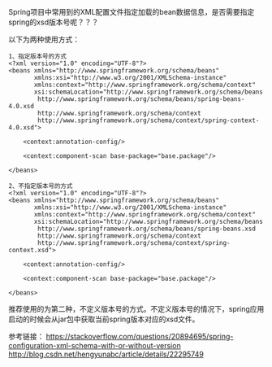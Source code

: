 
Spring项目中常用到的XML配置文件指定加载的bean数据信息，是否需要指定spring的xsd版本号呢？？？

以下为两种使用方式：
	
	1、指定版本号的方式
	<?xml version="1.0" encoding="UTF-8"?>
	<beans xmlns="http://www.springframework.org/schema/beans"
		   xmlns:xsi="http://www.w3.org/2001/XMLSchema-instance"
		   xmlns:context="http://www.springframework.org/schema/context"
		   xsi:schemaLocation="http://www.springframework.org/schema/beans
			http://www.springframework.org/schema/beans/spring-beans-4.0.xsd
			http://www.springframework.org/schema/context
			http://www.springframework.org/schema/context/spring-context-4.0.xsd">

		<context:annotation-config/>

		<context:component-scan base-package="base.package"/>

	</beans>
	
	2、不指定版本号的方式
	<?xml version="1.0" encoding="UTF-8"?>
	<beans xmlns="http://www.springframework.org/schema/beans"
		   xmlns:xsi="http://www.w3.org/2001/XMLSchema-instance"
		   xmlns:context="http://www.springframework.org/schema/context"
		   xsi:schemaLocation="http://www.springframework.org/schema/beans
			http://www.springframework.org/schema/beans/spring-beans.xsd
			http://www.springframework.org/schema/context
			http://www.springframework.org/schema/context/spring-context.xsd">

		<context:annotation-config/>

		<context:component-scan base-package="base.package"/>

	</beans>
	
推荐使用的为第二种，不定义版本号的方式。不定义版本号的情况下，spring应用启动的时候会从jar包中获取当前spring版本对应的xsd文件。

参考链接：
https://stackoverflow.com/questions/20894695/spring-configuration-xml-schema-with-or-without-version
http://blog.csdn.net/hengyunabc/article/details/22295749
